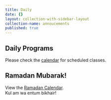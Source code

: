 ```yaml
---
title: Daily
date: {}
layout: collection-with-sidebar-layout
collection-name: annoucements
published: true
---
```


## Daily Programs
Please check the [calendar](http://www.icsd.org/calendar) for scheduled classes.

## Ramadan Mubarak!
View the [Ramadan Calendar](http://www.icsd.org/events/ramadan-calendar).  
Kul am wa entum bikhair!
